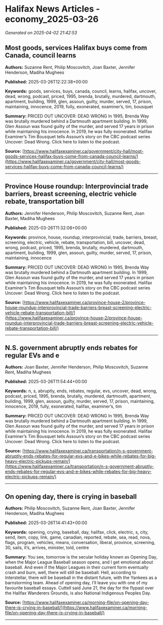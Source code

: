 # Halifax News Articles - economy_2025-03-26

*Generated on 2025-04-02 21:42:53*

## Most goods, services Halifax buys come from Canada, council learns

**Authors:** Suzanne Rent, Philip Moscovitch, Joan Baxter, Jennifer Henderson, Madiha Mughees

**Published:** 2025-03-26T12:22:38+00:00

**Keywords:** goods, services, buys, canada, council, learns, halifax, uncover, dead, wrong, podcast, priced, 1995, brenda, brutally, murdered, dartmouth, apartment, building, 1999, glen, assoun, guilty, murder, served, 17, prison, maintaining, innocence, 2019, fully, exonerated, examiner’s, tim, bousquet

**Summary:** PRICED OUT UNCOVER: DEAD WRONG In 1995, Brenda Way was brutally murdered behind a Dartmouth apartment building.
In 1999, Glen Assoun was found guilty of the murder, and served 17 years in prison while maintaining his innocence.
In 2019, he was fully exonerated.
Halifax Examiner’s Tim Bousquet tells Assoun’s story on the CBC podcast series Uncover: Dead Wrong.
Click here to listen to the podcast.

**Source:** [https://www.halifaxexaminer.ca/government/city-hall/most-goods-services-halifax-buys-come-from-canada-council-learns/](https://www.halifaxexaminer.ca/government/city-hall/most-goods-services-halifax-buys-come-from-canada-council-learns/)

---

## Province House roundup: Interprovincial trade barriers, breast screening, electric vehicle rebate, transportation bill

**Authors:** Jennifer Henderson, Philip Moscovitch, Suzanne Rent, Joan Baxter, Madiha Mughees

**Published:** 2025-03-26T11:32:08+00:00

**Keywords:** province, house, roundup, interprovincial, trade, barriers, breast, screening, electric, vehicle, rebate, transportation, bill, uncover, dead, wrong, podcast, priced, 1995, brenda, brutally, murdered, dartmouth, apartment, building, 1999, glen, assoun, guilty, murder, served, 17, prison, maintaining, innocence

**Summary:** PRICED OUT UNCOVER: DEAD WRONG In 1995, Brenda Way was brutally murdered behind a Dartmouth apartment building.
In 1999, Glen Assoun was found guilty of the murder, and served 17 years in prison while maintaining his innocence.
In 2019, he was fully exonerated.
Halifax Examiner’s Tim Bousquet tells Assoun’s story on the CBC podcast series Uncover: Dead Wrong.
Click here to listen to the podcast.

**Source:** [https://www.halifaxexaminer.ca/province-house-2/province-house-roundup-interprovincial-trade-barriers-breast-screening-electric-vehicle-rebate-transportation-bill/](https://www.halifaxexaminer.ca/province-house-2/province-house-roundup-interprovincial-trade-barriers-breast-screening-electric-vehicle-rebate-transportation-bill/)

---

## N.S. government abruptly ends rebates for regular EVs and e

**Authors:** Joan Baxter, Jennifer Henderson, Philip Moscovitch, Suzanne Rent, Madiha Mughees

**Published:** 2025-03-26T11:54:44+00:00

**Keywords:** n, s, abruptly, ends, rebates, regular, evs, uncover, dead, wrong, podcast, priced, 1995, brenda, brutally, murdered, dartmouth, apartment, building, 1999, glen, assoun, guilty, murder, served, 17, prison, maintaining, innocence, 2019, fully, exonerated, halifax, examiner’s, tim

**Summary:** PRICED OUT UNCOVER: DEAD WRONG In 1995, Brenda Way was brutally murdered behind a Dartmouth apartment building.
In 1999, Glen Assoun was found guilty of the murder, and served 17 years in prison while maintaining his innocence.
In 2019, he was fully exonerated.
Halifax Examiner’s Tim Bousquet tells Assoun’s story on the CBC podcast series Uncover: Dead Wrong.
Click here to listen to the podcast.

**Source:** [https://www.halifaxexaminer.ca/transportation/n-s-government-abruptly-ends-rebates-for-regular-evs-and-e-bikes-while-rebates-for-big-heavy-electric-pickups-remain/](https://www.halifaxexaminer.ca/transportation/n-s-government-abruptly-ends-rebates-for-regular-evs-and-e-bikes-while-rebates-for-big-heavy-electric-pickups-remain/)

---

## On opening day, there is crying in baseball

**Authors:** Philip Moscovitch, Suzanne Rent, Joan Baxter, Jennifer Henderson, Madiha Mughees

**Published:** 2025-03-26T14:41:43+00:00

**Keywords:** opening, crying, baseball, day, halifax, click, electric, s, city, send, item, copy, link, game, canadian, reported, rebate, sea, read, nova, flags, program, vehicles, means, conversation, liberal, province, screening, 30, sails, it’s, arrives, minister, told, centre

**Summary:** You see, tomorrow is the secular holiday known as Opening Day, when the Major League Baseball season opens, and I get emotional about baseball.
And even if the Major Leagues in their current form eventually crash and burn, well, there will still be baseball.
Hell, according to Interstellar, there will be baseball in the distant future, with the Yankees as a barnstorming team.
Ahead of opening day, I’ll leave you with one of my favourite baseball essays.
Cuttell said June 21, the day for the flypast over the Halifax Wanderers Grounds, is also National Indigenous Peoples Day.

**Source:** [https://www.halifaxexaminer.ca/morning-file/on-opening-day-there-is-crying-in-baseball/](https://www.halifaxexaminer.ca/morning-file/on-opening-day-there-is-crying-in-baseball/)

---

